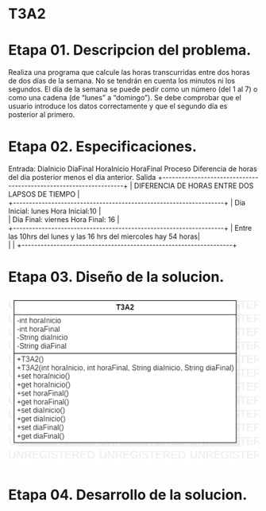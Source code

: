 # T3A2
# Etapa 01. Descripcion del problema.

Realiza una programa que calcule las horas transcurridas entre dos horas de dos días de la semana. No se tendrán en cuenta los minutos ni los segundos. El día de la semana se puede pedir como un número (del 1 al 7) o como una cadena (de “lunes” a “domingo”). Se debe comprobar que el usuario introduce los datos correctamente y que el segundo día es posterior al primero.

# Etapa 02. Especificaciones.

Entrada:
DiaInicio
DiaFinal
HoraInicio
HoraFinal
Proceso
Diferencia de horas del dia posterior menos el dia anterior.
Salida
+------------------------------------------------------------------+
|          DIFERENCIA DE HORAS ENTRE DOS LAPSOS DE TIEMPO          |                                                       
+------------------------------------------------------------------+
| Dia Inicial: lunes                   Hora Inicial:10             |                
| Dia Final: viernes                   Hora Final: 16              |                     
+------------------------------------------------------------------+
| Entre las 10hrs del lunes y las 16 hrs del miercoles hay 54 horas|                                                                
|                                                                  |
+------------------------------------------------------------------+

# Etapa 03. Diseño de la solucion.

![](https://github.com/VICTORANIEV/T3A2/blob/main/T3A2.diagrama..png)

# Etapa 04. Desarrollo de la solucion.
